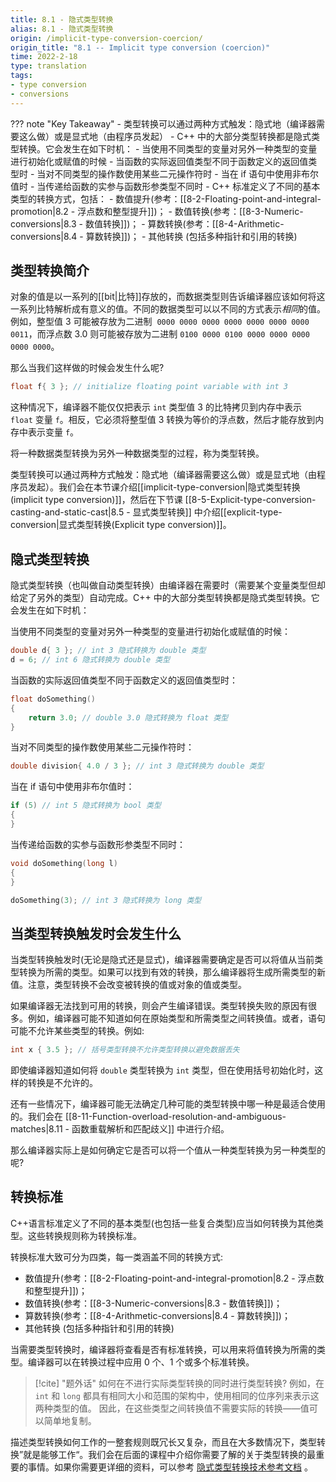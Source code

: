 ```yaml
---
title: 8.1 - 隐式类型转换
alias: 8.1 - 隐式类型转换
origin: /implicit-type-conversion-coercion/
origin_title: "8.1 -- Implicit type conversion (coercion)"
time: 2022-2-18
type: translation
tags:
- type conversion
- conversions
---
```

??? note "Key Takeaway"
    - 类型转换可以通过两种方式触发：隐式地（编译器需要这么做）或是显式地（由程序员发起）
    - C++ 中的大部分类型转换都是隐式类型转换。它会发生在如下时机：
        - 当使用不同类型的变量对另外一种类型的变量进行初始化或赋值的时候
        - 当函数的实际返回值类型不同于函数定义的返回值类型时
        - 当对不同类型的操作数使用某些二元操作符时
        - 当在 if 语句中使用非布尔值时
        - 当传递给函数的实参与函数形参类型不同时
	  - C++ 标准定义了不同的基本类型的转换方式，包括：
		- 数值提升(参考：[[8-2-Floating-point-and-integral-promotion|8.2 - 浮点数和整型提升]])；
		- 数值转换(参考：[[8-3-Numeric-conversions|8.3 - 数值转换]])；
		- 算数转换(参考：[[8-4-Arithmetic-conversions|8.4 - 算数转换]])；
		- 其他转换 (包括多种指针和引用的转换)


## 类型转换简介

对象的值是以一系列的[[bit|比特]]存放的，而数据类型则告诉编译器应该如何将这一系列比特解析成有意义的值。不同的数据类型可以以不同的方式表示*相同*的值。例如，整型值 3 可能被存放为二进制  `0000 0000 0000 0000 0000 0000 0000 0011`，而浮点数 3.0 则可能被存放为二进制 `0100 0000 0100 0000 0000 0000 0000 0000`。

那么当我们这样做的时候会发生什么呢?

```cpp
float f{ 3 }; // initialize floating point variable with int 3
```

这种情况下，编译器不能仅仅把表示 `int` 类型值 3 的比特拷贝到内存中表示 `float` 变量 `f`。相反，它必须将整型值 3 转换为等价的浮点数，然后才能存放到内存中表示变量 `f`。

将一种数据类型转换为另外一种数据类型的过程，称为类型转换。

类型转换可以通过两种方式触发：隐式地（编译器需要这么做）或是显式地（由程序员发起）。我们会在本节课介绍[[implicit-type-conversion|隐式类型转换(implicit type conversion)]]，然后在下节课 [[8-5-Explicit-type-conversion-casting-and-static-cast|8.5 - 显式类型转换]] 中介绍[[explicit-type-conversion|显式类型转换(Explicit type conversion)]]。

## 隐式类型转换

隐式类型转换（也叫做自动类型转换）由编译器在需要时（需要某个变量类型但却给定了另外的类型）自动完成。C++ 中的大部分类型转换都是隐式类型转换。它会发生在如下时机：

当使用不同类型的变量对另外一种类型的变量进行初始化或赋值的时候：

```cpp
double d{ 3 }; // int 3 隐式转换为 double 类型
d = 6; // int 6 隐式转换为 double 类型
```

当函数的实际返回值类型不同于函数定义的返回值类型时：

```cpp
float doSomething()
{
    return 3.0; // double 3.0 隐式转换为 float 类型
}
```

当对不同类型的操作数使用某些二元操作符时：

```cpp
double division{ 4.0 / 3 }; // int 3 隐式转换为 double 类型
```

当在 if 语句中使用非布尔值时：

```cpp
if (5) // int 5 隐式转换为 bool 类型
{
}
```

当传递给函数的实参与函数形参类型不同时：

```cpp
void doSomething(long l)
{
}

doSomething(3); // int 3 隐式转换为 long 类型
```

## 当类型转换触发时会发生什么

当类型转换触发时(无论是隐式还是显式)，编译器需要确定是否可以将值从当前类型转换为所需的类型。如果可以找到有效的转换，那么编译器将生成所需类型的新值。注意，类型转换不会改变被转换的值或对象的值或类型。

如果编译器无法找到可用的转换，则会产生编译错误。类型转换失败的原因有很多。例如，编译器可能不知道如何在原始类型和所需类型之间转换值。或者，语句可能不允许某些类型的转换。例如:

```cpp
int x { 3.5 }; // 括号类型转换不允许类型转换以避免数据丢失
```

即使编译器知道如何将 `double` 类型转换为 `int` 类型，但在使用括号初始化时，这样的转换是不允许的。

还有一些情况下，编译器可能无法确定几种可能的类型转换中哪一种是最适合使用的。我们会在 [[8-11-Function-overload-resolution-and-ambiguous-matches|8.11 - 函数重载解析和匹配歧义]] 中进行介绍。

那么编译器实际上是如何确定它是否可以将一个值从一种类型转换为另一种类型的呢?

## 转换标准

C++语言标准定义了不同的基本类型(也包括一些复合类型)应当如何转换为其他类型。这些转换规则称为转换标准。

转换标准大致可分为四类，每一类涵盖不同的转换方式:

- 数值提升(参考：[[8-2-Floating-point-and-integral-promotion|8.2 - 浮点数和整型提升]])；
- 数值转换(参考：[[8-3-Numeric-conversions|8.3 - 数值转换]])；
- 算数转换(参考：[[8-4-Arithmetic-conversions|8.4 - 算数转换]])；
- 其他转换 (包括多种指针和引用的转换)

当需要类型转换时，编译器将查看是否有标准转换，可以用来将值转换为所需的类型。编译器可以在转换过程中应用 0 个、1 个或多个标准转换。

> [!cite] "题外话"
> 如何在不进行实际类型转换的同时进行类型转换? 例如，在 `int` 和 `long` 都具有相同大小和范围的架构中，使用相同的位序列来表示这两种类型的值。 因此，在这些类型之间转换值不需要实际的转换——值可以简单地复制。

描述类型转换如何工作的一整套规则既冗长又复杂，而且在大多数情况下，类型转换”就是能够工作“。我们会在后面的课程中介绍你需要了解的关于类型转换的最重要的事情。如果你需要更详细的资料，可以参考 [隐式类型转换技术参考文档](https://en.cppreference.com/w/cpp/language/implicit_conversion) 。
